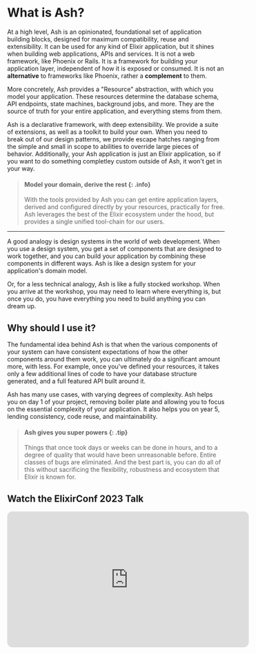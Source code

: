 # What is Ash?

At a high level, Ash is an opinionated, foundational set of application building blocks, designed for maximum compatibility, reuse and extensibility. It can be used for any kind of Elixir application, but it shines when building web applications, APIs and services. It is not a web framework, like Phoenix or Rails. It is a framework for building your application layer, independent of how it is exposed or consumed. It is not an **alternative** to frameworks like Phoenix, rather a **complement** to them.

More concretely, Ash provides a "Resource" abstraction, with which you model your application. These resources determine the database schema, API endpoints, state machines, background jobs, and more. They are the source of truth for your entire application, and everything stems from them.

Ash is a declarative framework, with deep extensibility. We provide a suite of extensions, as well as a toolkit to build your own. When you need to break out of our design patterns, we provide escape hatches ranging from the simple and small in scope to abilities to override large pieces of behavior. Additionally, your Ash application is just an Elixir application, so if you want to do something completley custom outside of Ash, it won't get in your way.

> #### Model your domain, derive the rest {: .info}
> With the tools provided by Ash you can get entire application layers, derived and configured directly by your resources, practically for free.
> Ash leverages the best of the Elixir ecosystem under the hood, but provides a single unified tool-chain for our users.

---

A good analogy is design systems in the world of web development. When you use a design system, you get a set of components that are designed to work together, and you can build your application by combining these components in different ways. Ash is like a design system for your application's domain model.

Or, for a less technical analogy, Ash is like a fully stocked workshop. When you arrive at the workshop, you may need to learn where everything is, but once you do, you have everything you need to build anything you can dream up.

## Why should I use it?

The fundamental idea behind Ash is that when the various components of your system can have consistent expectations of how the other components around them work, you can ultimately do a significant amount more, with less. For example, once you've defined your resources, it takes only a few additional lines of code to have your database structure generated, and a full featured API built around it.

Ash has many use cases, with varying degrees of complexity. Ash helps you on day 1 of your project, removing boiler plate and allowing you to focus on the essential complexity of your application. It also helps you on year 5, lending consistency, code reuse, and maintainability.

> #### Ash gives you super powers {: .tip}
> Things that once took days or weeks can be done in hours, and to a degree of quality that would have been unreasonable before. Entire classes of bugs are eliminated. And the best part is, you can do all of this without sacrificing the flexibility, robustness and ecosystem that Elixir is known for.

## Watch the ElixirConf 2023 Talk

<iframe width="560" height="315" style="aspect-ratio: 16 / 9; border-radius: 0.75rem;" src="https://www.youtube.com/embed/c4iou77kOFc?si=gxPdzGng5cQTrr7P" title="YouTube video player" frameborder="0" allow="accelerometer; autoplay; clipboard-write; encrypted-media; gyroscope; picture-in-picture; web-share" allowfullscreen />
